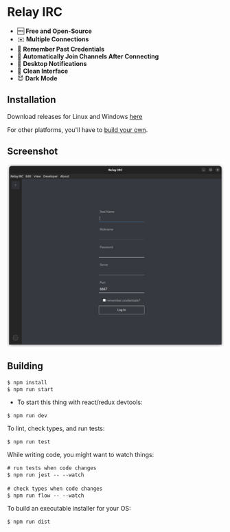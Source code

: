 # Relay IRC

- 🆓 **Free and Open-Source**
- ✉️ **Multiple Connections**
- 🤔 **Remember Past Credentials**
- 👋 **Automatically Join Channels After Connecting**
- 🔔 **Desktop Notifications**
- 👔 **Clean Interface**
- 😈 **Dark Mode**

## Installation

Download releases for Linux and Windows [here](https://github.com/Alex313031/Relay-IRC/releases)  

For other platforms, you'll have to [build your own](#Building).

## Screenshot
![Main Menu/UI](assets/screenshot.png)

## Building

```shell
$ npm install
$ npm run start
```

 - To start this thing with react/redux devtools:

```shell
$ npm run dev
```

To lint, check types, and run tests:

```shell
$ npm run test
```

While writing code, you might want to watch things:

```shell
# run tests when code changes
$ npm run jest -- --watch

# check types when code changes
$ npm run flow -- --watch
```

To build an executable installer for your OS:

```shell
$ npm run dist
```
